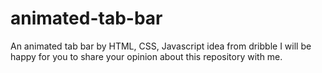# animated-tab-bar
An animated tab bar by HTML, CSS, Javascript idea from dribble
I will be happy for you to share your opinion about this repository with me.
